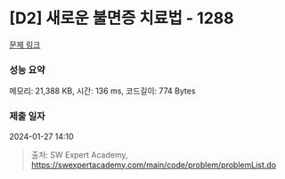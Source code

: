 # [D2] 새로운 불면증 치료법 - 1288 

[문제 링크](https://swexpertacademy.com/main/code/problem/problemDetail.do?contestProbId=AV18_yw6I9MCFAZN) 

### 성능 요약

메모리: 21,388 KB, 시간: 136 ms, 코드길이: 774 Bytes

### 제출 일자

2024-01-27 14:10



> 출처: SW Expert Academy, https://swexpertacademy.com/main/code/problem/problemList.do
